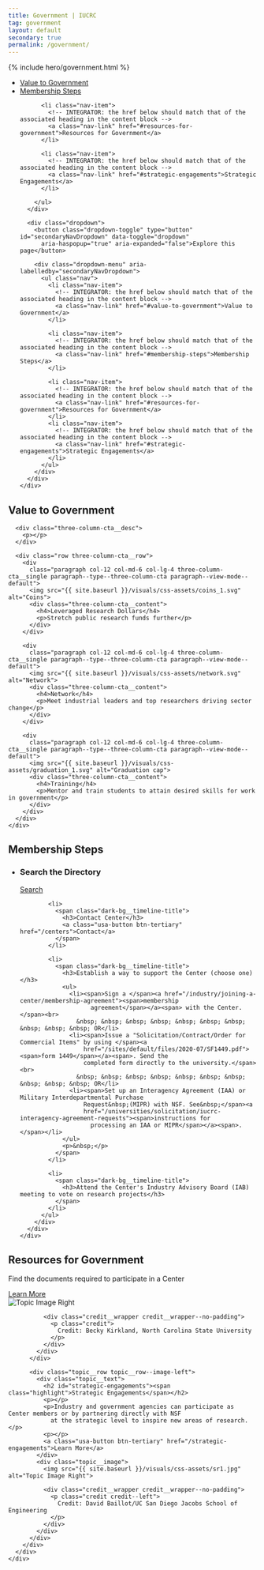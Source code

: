 ```yaml
---
title: Government | IUCRC
tag: government
layout: default
secondary: true
permalink: /government/
---
```


{% include hero/government.html %}

<div class="stickybits-wrapper">
  <div class="secondary-nav" style="position: sticky;">
    <div class="container">
      <div class="secondary-nav__scrollspy">
        <ul class="nav">
          <li class="nav-item">
            <!-- INTEGRATOR: the href below should match that of the associated heading in the content block -->
            <a class="nav-link" href="#value-to-government">Value to Government</a>
          </li>
          <li class="nav-item">
            <!-- INTEGRATOR: the href below should match that of the associated heading in the content block -->
            <a class="nav-link" href="#membership-steps">Membership Steps</a>
          </li>

          <li class="nav-item">
            <!-- INTEGRATOR: the href below should match that of the associated heading in the content block -->
            <a class="nav-link" href="#resources-for-government">Resources for Government</a>
          </li>

          <li class="nav-item">
            <!-- INTEGRATOR: the href below should match that of the associated heading in the content block -->
            <a class="nav-link" href="#strategic-engagements">Strategic Engagements</a>
          </li>

        </ul>
      </div>

      <div class="dropdown">
        <button class="dropdown-toggle" type="button" id="secondaryNavDropdown" data-toggle="dropdown"
          aria-haspopup="true" aria-expanded="false">Explore this page</button>

        <div class="dropdown-menu" aria-labelledby="secondaryNavDropdown">
          <ul class="nav">
            <li class="nav-item">
              <!-- INTEGRATOR: the href below should match that of the associated heading in the content block -->
              <a class="nav-link" href="#value-to-government">Value to Government</a>
            </li>

            <li class="nav-item">
              <!-- INTEGRATOR: the href below should match that of the associated heading in the content block -->
              <a class="nav-link" href="#membership-steps">Membership Steps</a>
            </li>

            <li class="nav-item">
              <!-- INTEGRATOR: the href below should match that of the associated heading in the content block -->
              <a class="nav-link" href="#resources-for-government">Resources for Government</a>
            </li>
            <li class="nav-item">
              <!-- INTEGRATOR: the href below should match that of the associated heading in the content block -->
              <a class="nav-link" href="#strategic-engagements">Strategic Engagements</a>
            </li>
          </ul>
        </div>
      </div>
    </div>
  </div>


  <div class="three-column-cta">
    <div class="container">
      <h2 id="value-to-government"><span class="highlight"> Value to Government</span></h2>

      <div class="three-column-cta__desc">
        <p></p>
      </div>

      <div class="row three-column-cta__row">
        <div
          class="paragraph col-12 col-md-6 col-lg-4 three-column-cta__single paragraph--type--three-column-cta paragraph--view-mode--default">
          <img src="{{ site.baseurl }}/visuals/css-assets/coins_1.svg" alt="Coins">
          <div class="three-column-cta__content">
            <h4>Leveraged Research Dollars</h4>
            <p>Stretch public research funds further</p>
          </div>
        </div>

        <div
          class="paragraph col-12 col-md-6 col-lg-4 three-column-cta__single paragraph--type--three-column-cta paragraph--view-mode--default">
          <img src="{{ site.baseurl }}/visuals/css-assets/network.svg" alt="Network">
          <div class="three-column-cta__content">
            <h4>Network</h4>
            <p>Meet industrial leaders and top researchers driving sector change</p>
          </div>
        </div>

        <div
          class="paragraph col-12 col-md-6 col-lg-4 three-column-cta__single paragraph--type--three-column-cta paragraph--view-mode--default">
          <img src="{{ site.baseurl }}/visuals/css-assets/graduation_1.svg" alt="Graduation cap">
          <div class="three-column-cta__content">
            <h4>Training</h4>
            <p>Mentor and train students to attain desired skills for work in government</p>
          </div>
        </div>
      </div>
    </div>
  </div>

  <div class="dark-bg dark-bg__timeline">
    <div class="container">
      <div class="dark-bg__bg" style="background-image: url('{{ site.baseurl }}/visuals/css-assets/bowtie_structure_0.jpg');">
        <div class="dark-bg__content">
          <h2 class="on-dark-bg" id="membership-steps">Membership Steps</h2>
          <ul>
            <li>
              <span class="dark-bg__timeline-title">
                <h3>Search the Directory</h3>
                <a class="usa-button btn-tertiary" href="/centers">Search</a>
              </span>
            </li>

            <li>
              <span class="dark-bg__timeline-title">
                <h3>Contact Center</h3>
                <a class="usa-button btn-tertiary" href="/centers">Contact</a>
              </span>
            </li>

            <li>
              <span class="dark-bg__timeline-title">
                <h3>Establish a way to support the Center (choose one)</h3>
                <ul>
                  <li><span>Sign a </span><a href="/industry/joining-a-center/membership-agreement"><span>membership
                        agreement</span></a><span> with the Center.</span><br>
                    &nbsp; &nbsp; &nbsp; &nbsp; &nbsp; &nbsp; &nbsp; &nbsp; &nbsp; &nbsp; OR</li>
                  <li><span>Issue a "Solicitation/Contract/Order for Commercial Items" by using </span><a
                      href="/sites/default/files/2020-07/SF1449.pdf"><span>form 1449</span></a><span>. Send the
                      completed form directly to the university.</span><br>
                    &nbsp; &nbsp; &nbsp; &nbsp; &nbsp; &nbsp; &nbsp; &nbsp; &nbsp; &nbsp; OR</li>
                  <li><span>Set up an Interagency Agreement (IAA) or Military Interdepartmental Purchase
                      Request&nbsp;(MIPR) with NSF. See&nbsp;</span><a
                      href="/universities/solicitation/iucrc-interagency-agreement-requests"><span>instructions for
                        processing an IAA or MIPR</span></a><span>.</span></li>
                </ul>
                <p>&nbsp;</p>
              </span>
            </li>

            <li>
              <span class="dark-bg__timeline-title">
                <h3>Attend the Center's Industry Advisory Board (IAB) meeting to vote on research projects</h3>
              </span>
            </li>
          </ul>
        </div>
      </div>
    </div>
  </div>

  <div class="topic">
    <div class="container">
      <div class="views-element-container">
        <div class="js-view-dom-id-989e5ea1219cb968e79bc6f103dc3aac39d29671bece10e6fd5a27cbb33f40ae">
          <div class="topic__row topic__row--divider">
            <div class="topic__text">
              <h2 id="resources-for-government"><span class="highlight">Resources for Government</span></h2>
              <p></p>
              <p>Find the documents required to participate in a Center</p>
              <p></p>
              <a class="usa-button btn-tertiary" href="/universities/solicitation#block9">Learn More</a>
            </div>
            <div class="topic__image">
              <img src="{{ site.baseurl }}/visuals/css-assets/book_1.jpg" alt="Topic Image Right">

              <div class="credit__wrapper credit__wrapper--no-padding">
                <p class="credit">
                  Credit: Becky Kirkland, North Carolina State University
                </p>
              </div>
            </div>
          </div>

          <div class="topic__row topic__row--image-left">
            <div class="topic__text">
              <h2 id="strategic-engagements"><span class="highlight">Strategic Engagements</span></h2>
              <p></p>
              <p>Industry and government agencies can participate as Center members or by partnering directly with NSF
                at the strategic level to inspire new areas of research.</p>
              <p></p>
              <a class="usa-button btn-tertiary" href="/strategic-engagements">Learn More</a>
            </div>
            <div class="topic__image">
              <img src="{{ site.baseurl }}/visuals/css-assets/sr1.jpg" alt="Topic Image Right">

              <div class="credit__wrapper credit__wrapper--no-padding">
                <p class="credit credit--left">
                  Credit: David Baillot/UC San Diego Jacobs School of Engineering
                </p>
              </div>
            </div>
          </div>
        </div>
      </div>
    </div>
  </div>
</div>
